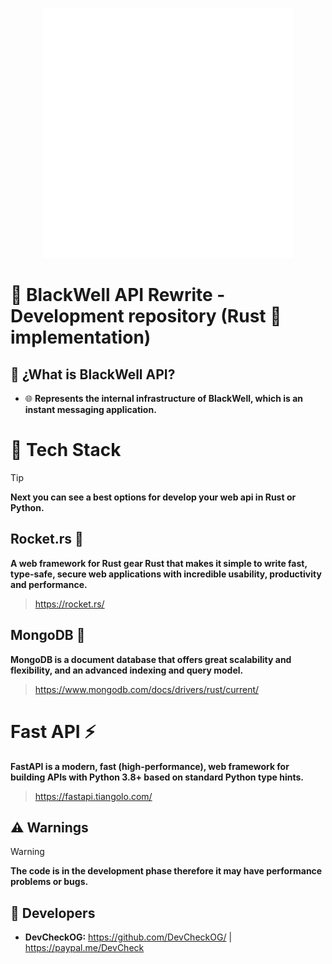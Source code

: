 <p align="center">
  <img src= "https://github.com/DevCheckOG/BlackWell-API-Rewrite/blob/master/assets/logo.png" alt= "logo" style= "width: 400px; height: 400px;"> </img>
</p>

# 🚄 BlackWell API Rewrite - Development repository (Rust 🦀 implementation)

## 🧩 ¿What is BlackWell API?

- 🌐 **Represents the internal infrastructure of BlackWell, which is an instant messaging application.**

# 🧾 Tech Stack

> [!TIP]
> **Next you can see a best options for develop your web api in Rust or Python.**

## Rocket.rs 🚀

**A web framework for Rust gear Rust that makes it simple to write fast, type-safe, secure web applications with incredible usability, productivity and performance.** 

> https://rocket.rs/

## MongoDB 🍃

**MongoDB is a document database that offers great scalability and flexibility, and an advanced indexing and query model.**

> https://www.mongodb.com/docs/drivers/rust/current/

# Fast API ⚡

**FastAPI is a modern, fast (high-performance), web framework for building APIs with Python 3.8+ based on standard Python type hints.**

> https://fastapi.tiangolo.com/

## ⚠️ Warnings

> [!WARNING]  
> **The code is in the development phase therefore it may have performance problems or bugs.**
  
## 🌟 Developers

- **DevCheckOG:** https://github.com/DevCheckOG/ | https://paypal.me/DevCheck
